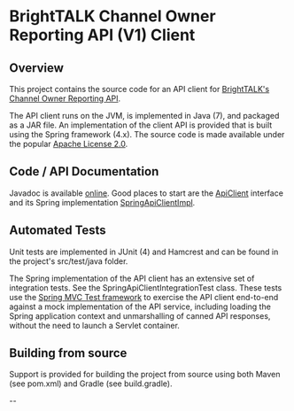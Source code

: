 # BrightTALK Channel Owner Reporting API (V1) Client

## Overview
This project contains the source code for an API client for [BrightTALK's](https://www.brighttalk.com/) [Channel Owner Reporting API](https://www.brighttalk.com/todo).

The API client runs on the JVM, is implemented in Java (7), and packaged as a JAR file. An implementation of the client API is provided that is built using the Spring framework (4.x). The source code is made available under the popular [Apache License 2.0](http://en.wikipedia.org/wiki/Apache_License). 

## Code / API Documentation
Javadoc is available [online](https://to-do). Good places to start are the [ApiClient](https://to-do) interface and its Spring implementation [SpringApiClientImpl](https://to-do).

## Automated Tests
Unit tests are implemented in JUnit (4) and Hamcrest and can be found in the project's src/test/java folder.

The Spring implementation of the API client has an extensive set of integration tests. See the 
SpringApiClientIntegrationTest class. These tests use the [Spring MVC Test framework](http://docs.spring.io/spring/docs/current/spring-framework-reference/htmlsingle/#spring-mvc-test-framework) to exercise the API client end-to-end against a mock implementation of the API service, including loading the Spring 
application context and unmarshalling of canned API responses, without the need to launch a Servlet container.  

## Building from source
Support is provided for building the project from source using both Maven (see pom.xml) and Gradle (see build.gradle).

--    